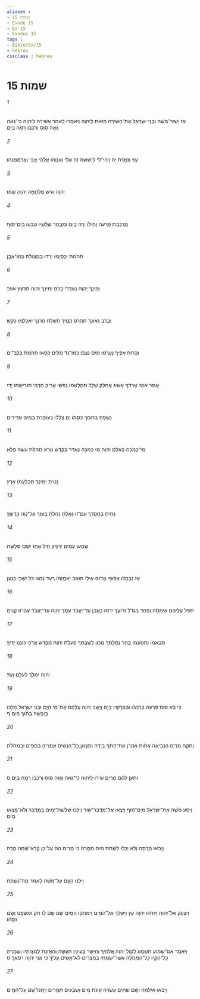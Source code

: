 ```yaml
---
aliases : 
- שמות 15
- Exode 15
- Ex 15
- Exodus 15
tags : 
- Bible/Ex/15
- hébreu
cssclass : hébreu
---
```


# שמות 15

###### 1
אָז יָשִׁיר־מֹשֶׁה וּבְנֵי יִשְׂרָאֵל אֶת־הַשִּׁירָה הַזֹּאת לַיהוָה וַיֹּאמְרוּ לֵאמֹר אָשִׁירָה לַיהוָה כִּי־גָאֹה גָּאָה סוּס וְרֹכְבֹו רָמָה בַיָּם׃
###### 2
עָזִּי וְזִמְרָת יָהּ וַיְהִי־לִי לִישׁוּעָה זֶה אֵלִי וְאַנְוֵהוּ אֱלֹהֵי אָבִי וַאֲרֹמְמֶנְהוּ׃
###### 3
יְהוָה אִישׁ מִלְחָמָה יְהוָה שְׁמֹו׃
###### 4
מַרְכְּבֹת פַּרְעֹה וְחֵילֹו יָרָה בַיָּם וּמִבְחַר שָׁלִשָׁיו טֻבְּעוּ בְיַם־סוּף׃
###### 5
תְּהֹמֹת יְכַסְיֻמוּ יָרְדוּ בִמְצֹולֹת כְּמֹו־אָבֶן׃
###### 6
יְמִינְךָ יְהוָה נֶאְדָּרִי בַּכֹּחַ יְמִינְךָ יְהוָה תִּרְעַץ אֹויֵב׃
###### 7
וּבְרֹב גְּאֹונְךָ תַּהֲרֹס קָמֶיךָ תְּשַׁלַּח חֲרֹנְךָ יֹאכְלֵמֹו כַּקַּשׁ׃
###### 8
וּבְרוּחַ אַפֶּיךָ נֶעֶרְמוּ מַיִם נִצְּבוּ כְמֹו־נֵד נֹזְלִים קָפְאוּ תְהֹמֹת בְּלֶב־יָם׃
###### 9
אָמַר אֹויֵב אֶרְדֹּף אַשִּׂיג אֲחַלֵּק שָׁלָל תִּמְלָאֵמֹו נַפְשִׁי אָרִיק חַרְבִּי תֹּורִישֵׁמֹו יָדִי׃
###### 10
נָשַׁפְתָּ בְרוּחֲךָ כִּסָּמֹו יָם צָלֲלוּ כַּעֹופֶרֶת בְּמַיִם אַדִּירִים׃
###### 11
מִי־כָמֹכָה בָּאֵלִם יְהוָה מִי כָּמֹכָה נֶאְדָּר בַּקֹּדֶשׁ נֹורָא תְהִלֹּת עֹשֵׂה פֶלֶא׃
###### 12
נָטִיתָ יְמִינְךָ תִּבְלָעֵמֹו אָרֶץ׃
###### 13
נָחִיתָ בְחַסְדְּךָ עַם־זוּ גָּאָלְתָּ נֵהַלְתָּ בְעָזְּךָ אֶל־נְוֵה קָדְשֶׁךָ׃
###### 14
שָׁמְעוּ עַמִּים יִרְגָּזוּן חִיל אָחַז יֹשְׁבֵי פְּלָשֶׁת׃
###### 15
אָז נִבְהֲלוּ אַלּוּפֵי אֱדֹום אֵילֵי מֹואָב יֹאחֲזֵמֹו רָעַד נָמֹגוּ כֹּל יֹשְׁבֵי כְנָעַן׃
###### 16
תִּפֹּל עֲלֵיהֶם אֵימָתָה וָפַחַד בִּגְדֹל זְרֹועֲךָ יִדְּמוּ כָּאָבֶן עַד־יַעֲבֹר עַמְּךָ יְהוָה עַד־יַעֲבֹר עַם־זוּ קָנִיתָ׃
###### 17
תְּבִאֵמֹו וְתִטָּעֵמֹו בְּהַר נַחֲלָתְךָ מָכֹון לְשִׁבְתְּךָ פָּעַלְתָּ יְהוָה מִקְּדָשׁ אֲדֹנָי כֹּונְנוּ יָדֶיךָ׃
###### 18
יְהוָה יִמְלֹךְ לְעֹלָם וָעֶד׃
###### 19
כִּי בָא סוּס פַּרְעֹה בְּרִכְבֹּו וּבְפָרָשָׁיו בַּיָּם וַיָּשֶׁב יְהוָה עֲלֵהֶם אֶת־מֵי הַיָּם וּבְנֵי יִשְׂרָאֵל הָלְכוּ בַיַּבָּשָׁה בְּתֹוךְ הַיָּם׃ ף
###### 20
וַתִּקַּח מִרְיָם הַנְּבִיאָה אֲחֹות אַהֲרֹן אֶת־הַתֹּף בְּיָדָהּ וַתֵּצֶאןָ כָל־הַנָּשִׁים אַחֲרֶיהָ בְּתֻפִּים וּבִמְחֹלֹת׃
###### 21
וַתַּעַן לָהֶם מִרְיָם שִׁירוּ לַיהוָה כִּי־גָאֹה גָּאָה סוּס וְרֹכְבֹו רָמָה בַיָּם׃ ס
###### 22
וַיַּסַּע מֹשֶׁה אֶת־יִשְׂרָאֵל מִיַּם־סוּף וַיֵּצְאוּ אֶל־מִדְבַּר־שׁוּר וַיֵּלְכוּ שְׁלֹשֶׁת־יָמִים בַּמִּדְבָּר וְלֹא־מָצְאוּ מָיִם׃
###### 23
וַיָּבֹאוּ מָרָתָה וְלֹא יָכְלוּ לִשְׁתֹּת מַיִם מִמָּרָה כִּי מָרִים הֵם עַל־כֵּן קָרָא־שְׁמָהּ מָרָה׃
###### 24
וַיִּלֹּנוּ הָעָם עַל־מֹשֶׁה לֵּאמֹר מַה־נִּשְׁתֶּה׃
###### 25
וַיִּצְעַק אֶל־יְהוָה וַיֹּורֵהוּ יְהוָה עֵץ וַיַּשְׁלֵךְ אֶל־הַמַּיִם וַיִּמְתְּקוּ הַמָּיִם שָׁם שָׂם לֹו חֹק וּמִשְׁפָּט וְשָׁם נִסָּהוּ׃
###### 26
וַיֹּאמֶר אִם־שָׁמֹועַ תִּשְׁמַע לְקֹול יְהוָה אֱלֹהֶיךָ וְהַיָּשָׁר בְּעֵינָיו תַּעֲשֶׂה וְהַאֲזַנְתָּ לְמִצְוֹתָיו וְשָׁמַרְתָּ כָּל־חֻקָּיו כָּל־הַמַּחֲלָה אֲשֶׁר־שַׂמְתִּי בְמִצְרַיִם לֹא־אָשִׂים עָלֶיךָ כִּי אֲנִי יְהוָה רֹפְאֶךָ׃ ס
###### 27
וַיָּבֹאוּ אֵילִמָה וְשָׁם שְׁתֵּים עֶשְׂרֵה עֵינֹת מַיִם וְשִׁבְעִים תְּמָרִים וַיַּחֲנוּ־שָׁם עַל־הַמָּיִם׃
